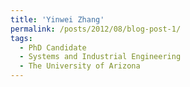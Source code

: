```yaml
---
title: 'Yinwei Zhang' 
permalink: /posts/2012/08/blog-post-1/
tags:
  - PhD Candidate
  - Systems and Industrial Engineering
  - The University of Arizona
---
```

